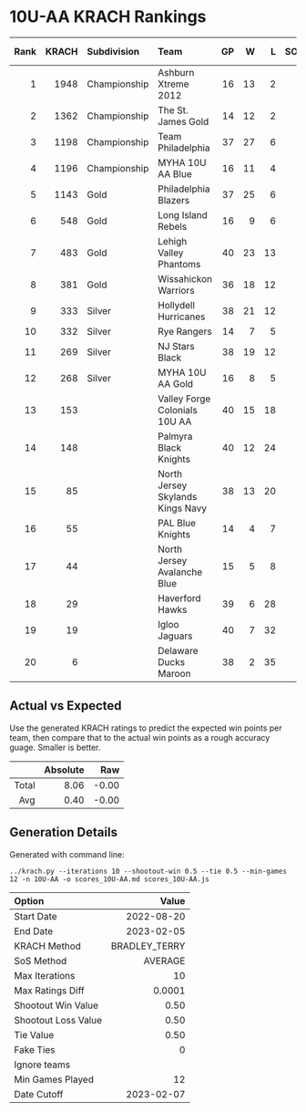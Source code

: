 # 10U-AA KRACH Rankings
Rank|KRACH|Subdivision|Team|GP|W|L|SOW|SOL|T|SoS|Exp Wins|Win Diff
---:|---:|:---|:---|---:|---:|---:|---:|---:|---:|---:|---:|---:
1|1948|Championship|Ashburn Xtreme 2012|16|13|2|0|1|0|596|12.7|-0.8
2|1362|Championship|The St. James Gold|14|12|2|0|0|0|344|11.6|-0.4
3|1198|Championship|Team Philadelphia|37|27|6|2|2|0|545|27.8|-1.2
4|1196|Championship|MYHA 10U AA Blue|16|11|4|1|0|0|626|11.1|-0.4
5|1143|Gold|Philadelphia Blazers|37|25|6|5|1|0|569|27.0|-1.0
6|548|Gold|Long Island Rebels|16|9|6|0|1|0|583|9.4|-0.1
7|483|Gold|Lehigh Valley Phantoms|40|23|13|1|3|0|471|24.9|-0.1
8|381|Gold|Wissahickon Warriors|36|18|12|3|3|0|518|21.0|-0.0
9|333|Silver|Hollydell Hurricanes|38|21|12|3|2|0|345|23.9|0.4
10|332|Silver|Rye Rangers|14|7|5|1|1|0|513|8.1|0.1
11|269|Silver|NJ Stars Black|38|19|12|3|4|0|325|23.0|0.5
12|268|Silver|MYHA 10U AA Gold|16|8|5|0|3|0|302|9.7|0.2
13|153||Valley Forge Colonials 10U AA|40|15|18|3|4|0|396|19.0|0.5
14|148||Palmyra Black Knights|40|12|24|2|2|0|623|14.1|0.1
15|85||North Jersey Skylands Kings Navy|38|13|20|4|1|0|283|16.2|0.7
16|55||PAL Blue Knights|14|4|7|2|1|0|326|5.8|0.3
17|44||North Jersey Avalanche Blue|15|5|8|1|1|0|131|6.4|0.4
18|29||Haverford Hawks|39|6|28|2|3|0|422|8.9|0.4
19|19||Igloo Jaguars|40|7|32|1|0|0|279|7.9|0.4
20|6||Delaware Ducks Maroon|38|2|35|0|1|0|339|2.6|0.1

## Actual vs Expected
Use the generated KRACH ratings to predict the expected win points per team, then compare that to the actual win points as a rough accuracy guage. Smaller is better.

||Absolute|Raw
|---:|---:|---:
|Total|8.06|-0.00
|Avg|0.40|-0.00

## Generation Details

Generated with command line:
```
../krach.py --iterations 10 --shootout-win 0.5 --tie 0.5 --min-games 12 -n 10U-AA -o scores_10U-AA.md scores_10U-AA.js
```

| Option | Value |
| :----- | ----: |
| Start Date | 2022-08-20 |
| End Date | 2023-02-05 |
| KRACH Method | BRADLEY_TERRY |
| SoS Method | AVERAGE |
| Max Iterations | 10 |
| Max Ratings Diff | 0.0001 |
| Shootout Win Value | 0.50 |
| Shootout Loss Value | 0.50 |
| Tie Value | 0.50 |
| Fake Ties | 0 |
| Ignore teams |  |
| Min Games Played | 12 |
| Date Cutoff | 2023-02-07 |

